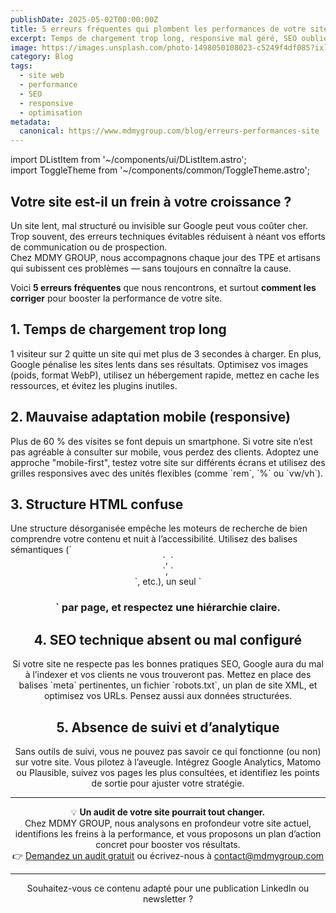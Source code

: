 ```yaml
---
publishDate: 2025-05-02T00:00:00Z  
title: 5 erreurs fréquentes qui plombent les performances de votre site (et comment les corriger)  
excerpt: Temps de chargement trop long, responsive mal géré, SEO oublié… Découvrez les erreurs courantes qui freinent l’efficacité de votre site web, et comment les corriger durablement.  
image: https://images.unsplash.com/photo-1498050108023-c5249f4df085?ixlib=rb-4.0.3&auto=format&fit=crop&w=1650&q=80  
category: Blog  
tags:  
  - site web  
  - performance  
  - SEO  
  - responsive  
  - optimisation  
metadata:  
  canonical: https://www.mdmygroup.com/blog/erreurs-performances-site  
---
```


import DListItem from '~/components/ui/DListItem.astro';  
import ToggleTheme from '~/components/common/ToggleTheme.astro';  

## Votre site est-il un frein à votre croissance ?

Un site lent, mal structuré ou invisible sur Google peut vous coûter cher. Trop souvent, des erreurs techniques évitables réduisent à néant vos efforts de communication ou de prospection.  
Chez MDMY GROUP, nous accompagnons chaque jour des TPE et artisans qui subissent ces problèmes — sans toujours en connaître la cause.

Voici **5 erreurs fréquentes** que nous rencontrons, et surtout **comment les corriger** pour booster la performance de votre site.

## 1. Temps de chargement trop long

<DListItem dt="Pourquoi c’est un problème">
  1 visiteur sur 2 quitte un site qui met plus de 3 secondes à charger. En plus, Google pénalise les sites lents dans ses résultats.
</DListItem>

<DListItem dt="Comment y remédier">
  Optimisez vos images (poids, format WebP), utilisez un hébergement rapide, mettez en cache les ressources, et évitez les plugins inutiles.
</DListItem>

## 2. Mauvaise adaptation mobile (responsive)

<DListItem dt="Pourquoi c’est un problème">
  Plus de 60 % des visites se font depuis un smartphone. Si votre site n’est pas agréable à consulter sur mobile, vous perdez des clients.
</DListItem>

<DListItem dt="Comment y remédier">
  Adoptez une approche "mobile-first", testez votre site sur différents écrans et utilisez des grilles responsives avec des unités flexibles (comme `rem`, `%` ou `vw/vh`).
</DListItem>

## 3. Structure HTML confuse

<DListItem dt="Pourquoi c’est un problème">
  Une structure désorganisée empêche les moteurs de recherche de bien comprendre votre contenu et nuit à l’accessibilité.
</DListItem>

<DListItem dt="Comment y remédier">
  Utilisez des balises sémantiques (`<header>`, `<section>`, `<article>`, etc.), un seul `<h1>` par page, et respectez une hiérarchie claire.
</DListItem>

## 4. SEO technique absent ou mal configuré

<DListItem dt="Pourquoi c’est un problème">
  Si votre site ne respecte pas les bonnes pratiques SEO, Google aura du mal à l’indexer et vos clients ne vous trouveront pas.
</DListItem>

<DListItem dt="Comment y remédier">
  Mettez en place des balises `meta` pertinentes, un fichier `robots.txt`, un plan de site XML, et optimisez vos URLs. Pensez aussi aux données structurées.
</DListItem>

## 5. Absence de suivi et d’analytique

<DListItem dt="Pourquoi c’est un problème">
  Sans outils de suivi, vous ne pouvez pas savoir ce qui fonctionne (ou non) sur votre site. Vous pilotez à l’aveugle.
</DListItem>

<DListItem dt="Comment y remédier">
  Intégrez Google Analytics, Matomo ou Plausible, suivez vos pages les plus consultées, et identifiez les points de sortie pour ajuster votre stratégie.
</DListItem>

---

💡 **Un audit de votre site pourrait tout changer.**  
Chez MDMY GROUP, nous analysons en profondeur votre site actuel, identifions les freins à la performance, et vous proposons un plan d’action concret pour booster vos résultats.  
👉 [Demandez un audit gratuit](https://www.mdmygroup.com/contact) ou écrivez-nous à [contact@mdmygroup.com](mailto:contact@mdmygroup.com)

---

Souhaitez-vous ce contenu adapté pour une publication LinkedIn ou newsletter ?
